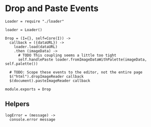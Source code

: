 Drop and Paste Events
=====================

    Loader = require "./loader"

    loader = Loader()

    Drop = (I={}, self=Core(I)) ->
      callback = ({dataURL}) ->
        loader.load(dataURL)
        .then (imageData) ->
          # TODO This coupling seems a little too tight
          self.handlePaste loader.fromImageDataWithPalette(imageData, self.palette())

      # TODO: Scope these events to the editor, not the entire page
      $("html").dropImageReader callback
      $(document).pasteImageReader callback

    module.exports = Drop

Helpers
-------

    logError = (message) ->
      console.error message
